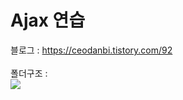 # Ajax 연습

블로그 : https://ceodanbi.tistory.com/92
<br>
<br>
폴더구조 : \
<img src="https://user-images.githubusercontent.com/64319909/102774048-8eea2b80-43cd-11eb-9ce5-14d271e92806.png">

